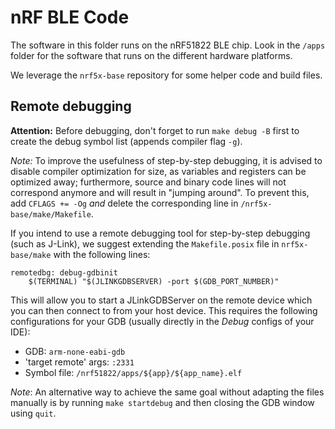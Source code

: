 nRF BLE Code
============

The software in this folder runs on the nRF51822 BLE chip. Look in the `/apps`
folder for the software that runs on the different hardware platforms.

We leverage the `nrf5x-base` repository for some helper code and
build files.

Remote debugging
----------------

**Attention:** Before debugging, don't forget to run `make debug -B` first to create the debug symbol list (appends compiler flag `-g`).

*Note:* To improve the usefulness of step-by-step debugging, it is advised to disable compiler optimization for size,
as variables and registers can be optimized away; furthermore, source and binary code lines will not correspond anymore and will result in "jumping around".
To prevent this, add `CFLAGS += -Og` *and* delete the corresponding line in `/nrf5x-base/make/Makefile`. 

If you intend to use a remote debugging tool for step-by-step debugging (such as J-Link),
we suggest extending the `Makefile.posix` file in `nrf5x-base/make` with the following lines:

    remotedbg: debug-gdbinit
    	$(TERMINAL) "$(JLINKGDBSERVER) -port $(GDB_PORT_NUMBER)"

This will allow you to start a JLinkGDBServer on the remote device which you can then connect to from your host device.
This requires the following configurations for your GDB (usually directly in the *Debug* configs of your IDE):

- GDB: `arm-none-eabi-gdb`
- 'target remote' args: `:2331`
- Symbol file: `/nrf51822/apps/${app}/${app_name}.elf`

*Note*:  An alternative way to achieve the same goal without adapting the files manually is by running `make startdebug`
and then closing the GDB window using `quit`.